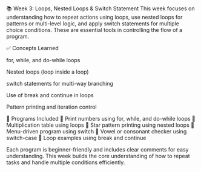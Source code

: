 📚 Week 3: Loops, Nested Loops & Switch Statement
This week focuses on understanding how to repeat actions using loops, use nested loops for patterns or multi-level logic, and apply switch statements for multiple choice conditions. These are essential tools in controlling the flow of a program.

✅ Concepts Learned

for, while, and do-while loops

Nested loops (loop inside a loop)

switch statements for multi-way branching

Use of break and continue in loops

Pattern printing and iteration control

🧠 Programs Included
🔁 Print numbers using for, while, and do-while loops
🔂 Multiplication table using loops
📐 Star pattern printing using nested loops
📅 Menu-driven program using switch
🔣 Vowel or consonant checker using switch-case
🔁 Loop examples using break and continue

Each program is beginner-friendly and includes clear comments for easy understanding. This week builds the core understanding of how to repeat tasks and handle multiple conditions efficiently.
